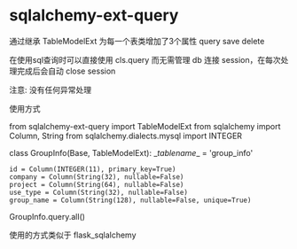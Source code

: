 # sqlalchemy-ext-query
通过继承 TableModelExt 为每一个表类增加了3个属性
query
save
delete

在使用sql查询时可以直接使用
cls.query
而无需管理 db 连接 session，在每次处理完成后会自动 close session

注意: 没有任何异常处理

使用方式

from sqlalchemy-ext-query import TableModelExt
from sqlalchemy import Column, String
from sqlalchemy.dialects.mysql import INTEGER

class GroupInfo(Base, TableModelExt):
    \__tablename__ = 'group_info'

    id = Column(INTEGER(11), primary_key=True)
    company = Column(String(32), nullable=False)
    project = Column(String(64), nullable=False)
    use_type = Column(String(32), nullable=False)
    group_name = Column(String(128), nullable=False, unique=True)
    

GroupInfo.query.all()

使用的方式类似于 flask_sqlalchemy
